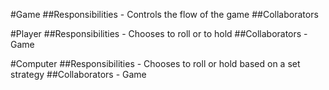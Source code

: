 #Game
##Responsibilities
    - Controls the flow of the game
##Collaborators

#Player
##Responsibilities
    - Chooses to roll or to hold
##Collaborators
    - Game

#Computer
##Responsibilities
    - Chooses to roll or hold based on a set strategy
##Collaborators
    - Game